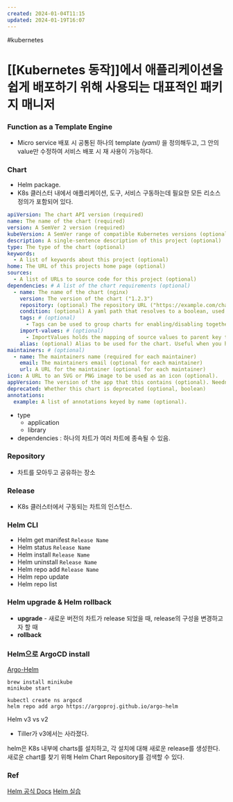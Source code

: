 ```yaml
---
created: 2024-01-04T11:15
updated: 2024-01-19T16:07
---
```

#kubernetes 
# [[Kubernetes 동작]]에서 애플리케이션을 쉽게 배포하기 위해 사용되는 대표적인 패키지 매니저

### Function as a **Template Engine**
- Micro service 배포 시 공통된 하나의 template *(yaml)* 을 정의해두고, 그 안의 value만 수정하여 서비스 배포 시 재 사용이 가능하다.

### Chart

- Helm package. 
- K8s 클러스터 내에서 애플리케이션, 도구, 서비스 구동하는데 필요한 모든 리소스 정의가 포함되어 있다.

```yaml
apiVersion: The chart API version (required)
name: The name of the chart (required)
version: A SemVer 2 version (required)
kubeVersion: A SemVer range of compatible Kubernetes versions (optional)
description: A single-sentence description of this project (optional)
type: The type of the chart (optional)
keywords:
  - A list of keywords about this project (optional)
home: The URL of this projects home page (optional)
sources:
  - A list of URLs to source code for this project (optional)
dependencies: # A list of the chart requirements (optional)
  - name: The name of the chart (nginx)
    version: The version of the chart ("1.2.3")
    repository: (optional) The repository URL ("https://example.com/charts") or alias ("@repo-name")
    condition: (optional) A yaml path that resolves to a boolean, used for enabling/disabling charts (e.g. subchart1.enabled )
    tags: # (optional)
      - Tags can be used to group charts for enabling/disabling together
    import-values: # (optional)
      - ImportValues holds the mapping of source values to parent key to be imported. Each item can be a string or pair of child/parent sublist items.
    alias: (optional) Alias to be used for the chart. Useful when you have to add the same chart multiple times
maintainers: # (optional)
  - name: The maintainers name (required for each maintainer)
    email: The maintainers email (optional for each maintainer)
    url: A URL for the maintainer (optional for each maintainer)
icon: A URL to an SVG or PNG image to be used as an icon (optional).
appVersion: The version of the app that this contains (optional). Needn't be SemVer. Quotes recommended.
deprecated: Whether this chart is deprecated (optional, boolean)
annotations:
  example: A list of annotations keyed by name (optional).

```
- type 
	- application
	- library
- dependencies : 하나의 차트가 여러 차트에 종속될 수 있음.

### Repository 

- 차트를 모아두고 공유하는 장소
### Release

- K8s 클러스터에서 구동되는 차트의 인스턴스.

### Helm CLI

- Helm get manifest `Release Name`
- Helm status `Release Name`
- Helm install  `Release Name`
- Helm uninstall  `Release Name`
- Helm repo add `Release Name`
- Helm repo update
- Helm repo list

### Helm upgrade & Helm rollback

- **upgrade** - 새로운 버전의 차트가 release 되었을 때, release의 구성을 변경하고자 할 때
- **rollback**

### Helm으로 ArgoCD install
[Argo-Helm](https://github.com/argoproj/argo-helm/tree/main/charts/argo-cd)
```
brew install minikube
minikube start

kubectl create ns argocd
helm repo add argo https://argoproj.github.io/argo-helm

```


Helm v3 vs v2
- Tiller가 v3에서는 사라졌다.

helm은 K8s 내부에 charts를 설치하고, 각 설치에 대해 새로운 release를 생성한다. <br/> 새로운 chart를 찾기 위해 Helm Chart Repository를 검색할 수 있다.

### Ref
[Helm 공식 Docs](https://helm.sh/)
[Helm 실습](https://github.com/mincloud1501/Helm)

